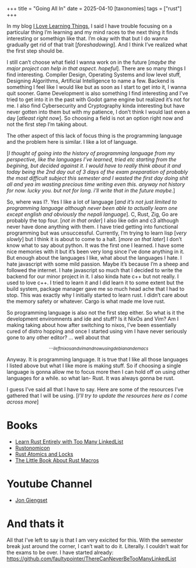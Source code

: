 +++
title = "Going All In"
date = 2025-04-10
[taxonomies]
tags = ["rust"]
+++


In my blog [I Love Learning Things](https://faulty.carboxi.de/learning/), I said I have trouble focusing on a particular thing I&rsquo;m learning and my mind races to the next thing it finds interesting or somethign like that. I&rsquo;m okay with that but I do wanna gradually get rid of that trait [_foreshadowing_]. And I think I&rsquo;ve realized what the first step should be.

I still can&rsquo;t choose what field I wanna work on in the future [_maybe the major project can help in that aspect. hopeful_]. There are so many things I find interesting. Compiler Design, Operating Systems and low level stuff, Designing Algorithms, Artificial Intelligence to name a few. Backend is something I feel like I would like but as soon as I start to get into it, I wanna quit sooner. Game Development is also something I find interesting and I&rsquo;ve tried to get into it in the past with Godot game engine but realized it&rsquo;s not for me. I also find Cybersecurity and Cryptography kinda interesting but have never gotten into them but with my patience, I don&rsquo;t think I would last even a day [_atleast right now_]. So choosing a field is not an option right now and not the first step I&rsquo;m taking about.

The other aspect of this lack of focus thing is the programming language and the problem here is similar. I like a lot of language.

[_I thought of going into the history of programming language from my perspective, like the languages I&rsquo;ve learned, tried etc starting from the begining, but decided against it. I would have to really think about it and today being the 2nd day out of 3 days of the exam preparation of probably the most difficult subject this semester and I wasted the first day doing shit all and yea im wasting precious time writing even this. anyway not history for now. lucky you. but not for long. i&rsquo;ll write that in the future maybe._]

So, where was I?. Yes I like a lot of language [_and it&rsquo;s not just limited to programming language although never been able to actually learn one except english and obviously the nepali language_]. C, Rust, Zig, Go are probably the top four. [_not in that order_] I also like odin and c3 although never have done anything with them. I have tried getting into functional programming but was unsuccessful. Currently, I&rsquo;m trying to learn lisp [_very slowly_] but I think it is about to come to a halt. [_more on that later_] I don&rsquo;t know what to say about python. It was the first one I learned. I have some nice memories with it but it&rsquo;s been very long since I&rsquo;ve done anything in it.
But enough about the languages I like, what about the languages I hate. I hate javascript with some mild passion. Maybe it&rsquo;s because I&rsquo;m a sheep and followed the internet. I hate javascript so much that I decided to write the backend for our minor project in it. I also kinda hate c++ but not really. I used to love c++. I tried to learn it and I did learn it to some extent but the build system, package manager gave me so much head ache that I had to stop. This was exactly why I initially started to learn rust. I didn&rsquo;t care about the memory safety or whatever. Cargo is what made me love rust.

So programming language is also not the first step either. So what is it the development enviromnents and ide and stuff? Is it NixOs and Vim? Am I making taking about how after switching to nixos, I&rsquo;ve been essentially cured of distro hopping and once I started using vim I have never seriously gone to any other editor?
&#x2026; well about that $$..._{ileftnixosandvimandnowusingdebianandemacs}$$

Anyway. It is programming language. It is true that I like all those languages I listed above but what I like more is making stuff. So if choosing a single language is gonna allow me to focus more then I can hold off on using other languages for a while. so what lan- Rust. It was always gonna be rust.

I guess I&rsquo;ve said all that I have to say. Here are some of the resources I&rsquo;ve gathered that I will be using.
[_I&rsquo;ll try to update the resources here as I come across more_]


<a id="org11aa6e2"></a>

# Books

-   [Learn Rust Entirely with Too Many LinkedList](https://rust-unofficial.github.io/too-many-lists/index.html)
-   [Rustonomicon](https://doc.rust-lang.org/nightly/nomicon/intro.html)
-   [Rust Atomics and Locks](https://marabos.nl/atomics/)
-   [The Little Book About Rust Macros](https://veykril.github.io/tlborm/introduction.html)


<a id="org159059c"></a>

# Youtube Channel

-   [Jon Gjengset](https://www.youtube.com/@jonhoo)


<a id="org19d30d8"></a>

# And thats it

All that I&rsquo;ve left to say is that I am very exicited for this. With the semester break just around the corner, I can&rsquo;t wait to do it. Literally. I couldn&rsquo;t wait for the exams to be over. I have started already: <https://github.com/faultypointer/ThereCanNeverBeTooManyLinkedList>

